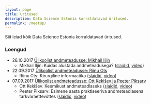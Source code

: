```yaml
---
layout: page
title: Üritused
description: Data Science Estonia korraldatavad üritused.
permalink: /meetup/
---
```


Siit leiad kõik Data Science Estonia korraldatavad üritused.

### Loengud

* 26.10.2017 [Ülikoolist andmeteadusse: Mikhail Iljin](https://www.facebook.com/events/146536032754919/)
  * Mikhail Iljin: Kuidas alustada andmeteadusega? ([slaidid](/assets/slides/2017-10-26-mikhail-iljin.pdf), [video](https://www.youtube.com/watch?v=EGKYTMe6IH8))
* 22.09.2017 [Ülikoolist andmeteadusse: Riinu Ots](https://www.facebook.com/events/209419069595890)
  * Riinu Ots: Kirurgiline informaatika ([slaidid](/assets/slides/2017-09-22-riinu-ots.pdf), [video](https://www.youtube.com/watch?v=-BKk5Z9p32A))
* 07.09.2017 [Ülikoolist andmeteadusse: Ott Kekišev ja Peeter Piksarv](https://www.facebook.com/events/167333777145938/)
  * Ott Kekišev: Keemikust andmeteadlaseks ([slaidid](/assets/slides/2017-09-07-ott-kekisev.pdf), [video](https://www.youtube.com/watch?v=vFb1KdF0P9U))
  * Peeter Piksarv: Esimene aasta praktiseeriva andmeteadlasena tarkvaraettevõttes ([slaidid](/assets/slides/2017-09-07-peeter-piksarv.pdf), [video](https://www.youtube.com/watch?v=NB--Pj5gp5g))